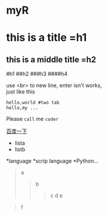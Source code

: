 # myR

this is a title =h1
===
this is a middle title =h2
---


#h1
##h2
###h3
####h4

use \<br> to new line,
enter isn't works,<br>
just like this

    hello,world #two tab
    hello,my ...

Please `call` me `coder`

[百度一下](https://www.baidu.com/)

* lista
* listb

*language
  *scrip language
    *Python...
>a
>>b
>>>c
>>d
>e

>f
